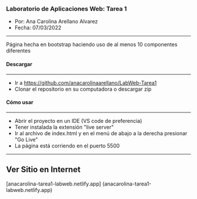 ### **Laboratorio de Aplicaciones Web: Tarea 1**
* Por: Ana Carolina Arellano Alvarez
* Fecha: 07/03/2022
----------
Página hecha en bootstrap haciendo uso de al menos 10 componentes diferentes

#### **Descargar**
---------
 - Ir a https://github.com/anacarolinaarellano/LabWeb-Tarea1
 - Clonar el repositorio en su computadora o descargar zip

#### **Cómo usar**
--------
 - Abrir el proyecto en un IDE (VS code de preferencia)
 - Tener instalada la extensión "live server"
 - Ir al archivo de index.html y en el menú de abajo a la derecha presionar "Go Live"
 - La página está corriendo en el puerto 5500

--------
## **Ver Sitio en Internet**
[anacarolina-tarea1-labweb.netlify.app] (anacarolina-tarea1-labweb.netlify.app)
